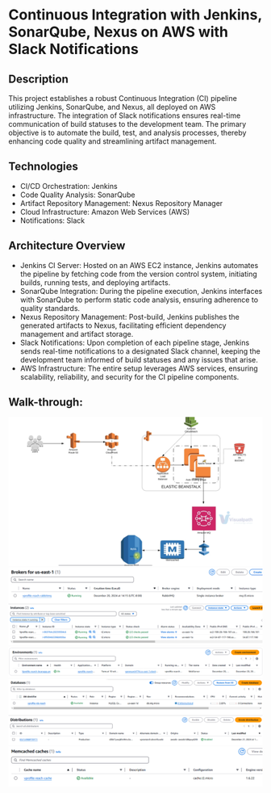 # Continuous Integration with Jenkins, SonarQube, Nexus on AWS with Slack Notifications
## Description

This project establishes a robust Continuous Integration (CI) pipeline utilizing Jenkins, SonarQube, and Nexus, all deployed on AWS infrastructure. The integration of Slack notifications ensures real-time communication of build statuses to the development team. The primary objective is to automate the build, test, and analysis processes, thereby enhancing code quality and streamlining artifact management.

## Technologies

- CI/CD Orchestration: Jenkins
- Code Quality Analysis: SonarQube
- Artifact Repository Management: Nexus Repository Manager
- Cloud Infrastructure: Amazon Web Services (AWS)
- Notifications: Slack
   
## Architecture Overview

- Jenkins CI Server: Hosted on an AWS EC2 instance, Jenkins automates the pipeline by fetching code from the version control system, 
  initiating builds, running tests, and deploying artifacts.
- SonarQube Integration: During the pipeline execution, Jenkins interfaces with SonarQube to perform static code analysis, ensuring 
  adherence to quality standards.
- Nexus Repository Management: Post-build, Jenkins publishes the generated artifacts to Nexus, facilitating efficient dependency 
  management and artifact storage.
- Slack Notifications: Upon completion of each pipeline stage, Jenkins sends real-time notifications to a designated Slack channel, 
  keeping the development team informed of build statuses and any issues that arise.
- AWS Infrastructure: The entire setup leverages AWS services, ensuring scalability, reliability, and security for the CI pipeline 
  components.
  
  

## Walk-through:


 ![First try](https://github.com/Vlad774/AWS_Rearch_Web_App_on_Cloud_PAAS_SAAS/blob/main/Diagramm.png) 
 ![First try](https://github.com/Vlad774/AWS_Rearch_Web_App_on_Cloud_PAAS_SAAS/blob/main/AmazonMQ.png) 
 ![First try](https://github.com/Vlad774/AWS_Rearch_Web_App_on_Cloud_PAAS_SAAS/blob/main/EC2.png)
 ![First try](https://github.com/Vlad774/AWS_Rearch_Web_App_on_Cloud_PAAS_SAAS/blob/main/ENV.png)
 ![First try](https://github.com/Vlad774/AWS_Rearch_Web_App_on_Cloud_PAAS_SAAS/blob/main/RDS.png)
 ![First try](https://github.com/Vlad774/AWS_Rearch_Web_App_on_Cloud_PAAS_SAAS/blob/main/cloudfront.png)
 ![First try](https://github.com/Vlad774/AWS_Rearch_Web_App_on_Cloud_PAAS_SAAS/blob/main/memcaches.png)
 



